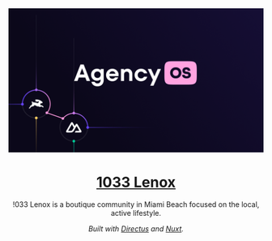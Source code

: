 <a href="https://directus.io" target="_blank">
  <img alt="Agency OS - Complete Nuxt3 + Directus project" src="./public/logos/agencyos.png">
  <h1 align="center">1033 Lenox</h1>
</a>

<p align="center">!033 Lenox is a boutique community in Miami Beach focused on the local, active lifestyle.</p>

<p align="center"><em>Built with <a href="https://directus.io" target="_blank">Directus</a> and <a href="https://nuxtlabs.com" target="_blank">Nuxt</a>.</em>
</p>
